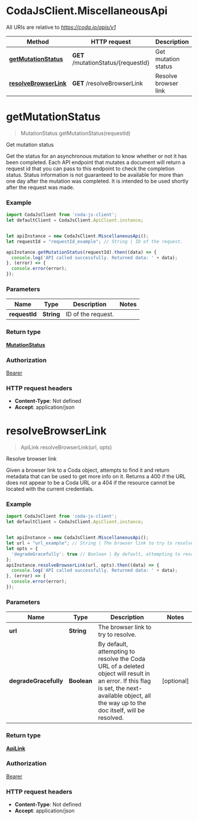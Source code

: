 # CodaJsClient.MiscellaneousApi

All URIs are relative to *https://coda.io/apis/v1*

Method | HTTP request | Description
------------- | ------------- | -------------
[**getMutationStatus**](MiscellaneousApi.md#getMutationStatus) | **GET** /mutationStatus/{requestId} | Get mutation status
[**resolveBrowserLink**](MiscellaneousApi.md#resolveBrowserLink) | **GET** /resolveBrowserLink | Resolve browser link

<a name="getMutationStatus"></a>
# **getMutationStatus**
> MutationStatus getMutationStatus(requestId)

Get mutation status

Get the status for an asynchronous mutation to know whether or not it has been completed. Each API endpoint that mutates a document will return a request id that you can pass to this endpoint to check the completion status. Status information is not guaranteed to be available for more than one day after the mutation was completed. It is intended to be used shortly after the request was made. 

### Example
```javascript
import CodaJsClient from 'coda-js-client';
let defaultClient = CodaJsClient.ApiClient.instance;


let apiInstance = new CodaJsClient.MiscellaneousApi();
let requestId = "requestId_example"; // String | ID of the request.

apiInstance.getMutationStatus(requestId).then((data) => {
  console.log('API called successfully. Returned data: ' + data);
}, (error) => {
  console.error(error);
});

```

### Parameters

Name | Type | Description  | Notes
------------- | ------------- | ------------- | -------------
 **requestId** | **String**| ID of the request. | 

### Return type

[**MutationStatus**](MutationStatus.md)

### Authorization

[Bearer](../README.md#Bearer)

### HTTP request headers

 - **Content-Type**: Not defined
 - **Accept**: application/json

<a name="resolveBrowserLink"></a>
# **resolveBrowserLink**
> ApiLink resolveBrowserLink(url, opts)

Resolve browser link

Given a browser link to a Coda object, attempts to find it and return metadata that can be used to get more info on it. Returns a 400 if the URL does not appear to be a Coda URL or a 404 if the resource cannot be located with the current credentials. 

### Example
```javascript
import CodaJsClient from 'coda-js-client';
let defaultClient = CodaJsClient.ApiClient.instance;


let apiInstance = new CodaJsClient.MiscellaneousApi();
let url = "url_example"; // String | The browser link to try to resolve.
let opts = { 
  'degradeGracefully': true // Boolean | By default, attempting to resolve the Coda URL of a deleted object will result in an error. If this flag is set, the next-available object, all the way up to the doc itself, will be resolved. 
};
apiInstance.resolveBrowserLink(url, opts).then((data) => {
  console.log('API called successfully. Returned data: ' + data);
}, (error) => {
  console.error(error);
});

```

### Parameters

Name | Type | Description  | Notes
------------- | ------------- | ------------- | -------------
 **url** | **String**| The browser link to try to resolve. | 
 **degradeGracefully** | **Boolean**| By default, attempting to resolve the Coda URL of a deleted object will result in an error. If this flag is set, the next-available object, all the way up to the doc itself, will be resolved.  | [optional] 

### Return type

[**ApiLink**](ApiLink.md)

### Authorization

[Bearer](../README.md#Bearer)

### HTTP request headers

 - **Content-Type**: Not defined
 - **Accept**: application/json

